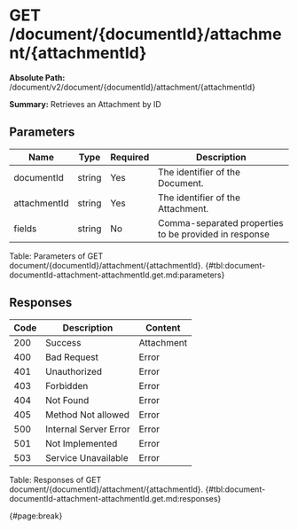 <!--
    ATTENTION: This file was generated via gradle!
               Do NOT manually edit this file! Any such changes will be overwritten!
-->

# GET /document/{documentId}/attachment/{attachmentId}

**Absolute Path:** /document/v2/document/{documentId}/attachment/{attachmentId}

**Summary:** Retrieves an Attachment by ID

## Parameters

| Name | Type | Required | Description |
| ------ | ------ | --- | ------------ |
| documentId | string | Yes | The identifier of the Document. |
| attachmentId | string | Yes | The identifier of the Attachment. |
| fields | string | No | Comma-separated properties to be provided in response |

Table: Parameters of GET document/{documentId}/attachment/{attachmentId}. {#tbl:document-documentId-attachment-attachmentId.get.md:parameters}

## Responses

| Code | Description | Content |
|------|-------------|---------|
| 200 | Success | Attachment |
| 400 | Bad Request | Error |
| 401 | Unauthorized | Error |
| 403 | Forbidden | Error |
| 404 | Not Found | Error |
| 405 | Method Not allowed | Error |
| 500 | Internal Server Error | Error |
| 501 | Not Implemented | Error |
| 503 | Service Unavailable | Error |

Table: Responses of GET document/{documentId}/attachment/{attachmentId}. {#tbl:document-documentId-attachment-attachmentId.get.md:responses}

{#page:break}
